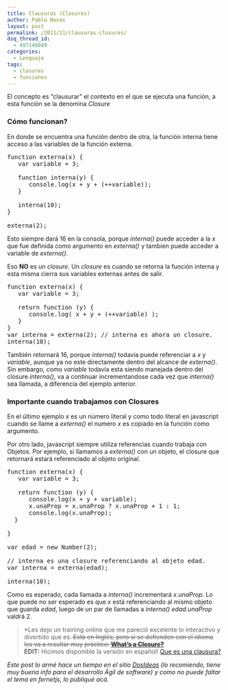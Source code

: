 ```yaml
---
title: Clausuras (Closures)
author: Pablo Novas
layout: post
permalink: /2011/11/clausuras-closures/
dsq_thread_id:
  - 497146049
categories:
  - Lenguaje
tags:
  - closures
  - funciones
---
```

El concepto es &#8220;clausurar&#8221; el contexto en el que se ejecuta una función, a esta función se la denomina *Closure*

### Cómo funcionan?

En donde se encuentra una función dentro de otra, la función interna tiene acceso a las variables de la función externa.

<pre class="brush: jscript; title: ; notranslate" title="">function externa(x) {
   var variable = 3;

   function interna(y) {
      console.log(x + y + (++variable));
   }

   interna(10);
}

externa(2);
</pre>

Esto siempre dará 16 en la consola, porque *interna()* puede acceder a la *x* que fue definida como argumento en *externa()* y tambien puede acceder a variable de *externa()*.

Eso **NO** es un *closure*. Un *closure* es cuando se retorna la función interna y esta misma cierra sus variables externas antes de salir.  
<!--more-->

<pre class="brush: jscript; title: ; notranslate" title="">function externa(x) {
   var variable = 3;

   return function (y) {
      console.log( x + y + (++variable) );
   }
}
var interna = externa(2); // interna es ahora un closure.
interna(10);
</pre>

También retornará 16, porque *interna()* todavia puede referenciar a *x* y *variable*, aunque ya no este directamente dentro del alcance de *externa()*. Sin embargo, como *variable* todavía esta siendo manejada dentro del closure *interna()*, va a continuar incrementandose cada vez que *interna()* sea llamada, a diferencia del ejemplo anterior.

### Importante cuando trabajamos con Closures

En el último ejemplo *x* es un número literal y como todo literal en javascript cuando se llame a *externa()* el numero *x* es copiado en la función como argumento.

Por otro lado, javascript siempre utiliza referencias cuando trabaja con Objetos. Por ejemplo, si llamamos a *externa()* con un objeto, el closure que retornará estará referenciado al objeto original.

<pre class="brush: jscript; title: ; notranslate" title="">function externa(x) {
   var variable = 3;

   return function (y) {
      console.log(x + y + variable);
      x.unaProp = x.unaProp ? x.unaProp + 1 : 1;
      console.log(x.unaProp);
  }

}

var edad = new Number(2);

// interna es una closure referenciando al objeto edad.
var interna = externa(edad);

interna(10);
</pre>

Como es esperado, cada llamada a *interna()* incrementará *x.unaProp*. Lo que puede no ser esperado es que *x* está referenciando al mismo objeto que guarda *edad*, luego de un par de llamadas a *interna()* *edad.unaProp* valdrá 2.

> *Les dejo un training online que me pareció excelente lo interactivo y divertido que es.<del datetime="2012-04-16T13:43:31+00:00"> Está en Inglés, pero si se defienden con el idioma les va a resultar muy práctico: <a title="What's a Closure?" href="http://nathansjslessons.appspot.com/" target="_blank"><b>What&#8217;s a Closure?</b></a><br /> </em></del> **EDIT:** Hicimos disponible la versión en español! [Que es una clausura?][1] </p></blockquote> 
> 
> *Este post lo armé hace un tiempo en el sitio <a title="DosIdeas" href="http://www.dosideas.com" target="_blank">DosIdeas</a> (lo recomiendo, tiene muy buena info para el desarrollo Ágil de software) y como no puede faltar el tema en fernetjs, lo publiqué acá.*

 [1]: http://nathansjslessons.appspot.com/lesson?id=1000&lang=es